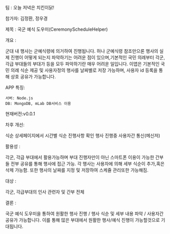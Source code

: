 팀 :   오늘 저녁은 치킨이닭! 

참가자:  김정환, 정우경

제목 :  국군 예식 도우미(CeremonyScheduleHelper)

개요 :

군대 내 행사는 군예식령에 의거하여 진행됩니다. 허나 군예식령 참조만으론 행사의 실제 진행이 어떻게 되는지 파악하기는 어려운 점이 있으며,기본적인 국민 의례부터 각군,각급 부대들의 부대가 등을 모두 파악하기란 매우 어려운 일입니다. 이앱은 기본적인 국민 의례 식순 제공 및 사용자정의 행사를 날짜별로 저장 가능하며, 사용자 id 등록을 통해 상호 공유가 가능합니다.

APP 특징:

    서버: Node.js 
    DB: MongoDB, mLab DB서비스 이용
    
현재버전:v0.0.1

차후 개선:

식순 상세페이지에서 시간별 식순 진행사항 확인
행사 진행중 사용자간 통신(메신저)


활용성 :

각군, 각급 부대에서 활용가능하며 부대 진행자만이 아닌 스마트폰 이용이 가능한 간부들 전부 공유를 통해 행사에 접근 가능. 각 행사는 사용자에 의해 세부 식순이 추가,혹은 삭제 가능함. 또한 행사의 날짜를 지정 및 저장하여 스케쥴 관리또한 가능해짐.

대상 :

각군, 각급부대의 인사 관련자 및 간부 전체

결론 :

국군 예식 도우미을 통하여 원활한 행사 진행 / 행사 식순 및 세부 내용 파악 / 사용자간 공유가 가능합니다. 이를 통해 많은 부대에서 원활한 행사/예식 진행이 가능할것으로 기대됩니다.
